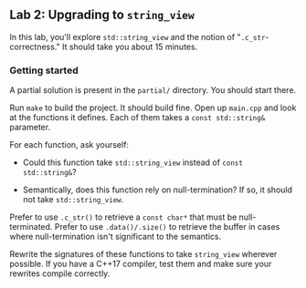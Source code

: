## Lab 2: Upgrading to `string_view`

In this lab, you'll explore `std::string_view` and the notion of "`.c_str`-correctness."
It should take you about 15 minutes.


### Getting started

A partial solution is present in the `partial/` directory.
You should start there.

Run `make` to build the project. It should build fine.
Open up `main.cpp` and look at the functions it defines.
Each of them takes a `const std::string&` parameter.

For each function, ask yourself:

- Could this function take `std::string_view` instead of `const std::string&`?

- Semantically, does this function rely on null-termination?
    If so, it should not take `std::string_view`.

Prefer to use `.c_str()` to retrieve a `const char*` that must be null-terminated.
Prefer to use `.data()/.size()` to retrieve the buffer in cases
where null-termination isn't significant to the semantics.

Rewrite the signatures of these functions to take `string_view`
wherever possible. If you have a C++17 compiler, test them and
make sure your rewrites compile correctly.
